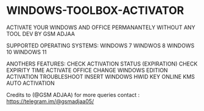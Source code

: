 # WINDOWS-TOOLBOX-ACTIVATOR
ACTIVATE YOUR WINDOWS AND OFFICE PERMANANTELY WITHOUT ANY TOOL DEV BY GSM ADJAA

SUPPORTED OPERATING SYSTEMS:
WINDOWS 7
WINDWOS 8
WINDOWS 10
WINDOWS 11

ANOTHERS FEATURES: 
CHECK ACTIVATION STATUS (EXPIRATION)
CHECK EXPIRITY TIME
ACTIVATE OFFICE 
CHANGE WINDOWS EDITION
ACTIVATION TROUBLESHOOT
INSERT WINDOWS HWID KEY
ONLINE KMS AUTO ACTIVATION

Credits to (@GSM ADJAA)
for more queries contact : https://telegram.im/@gsmadjaa05/
